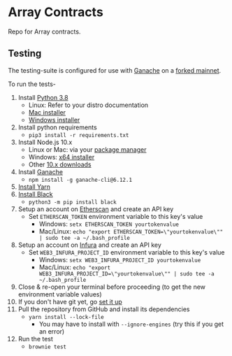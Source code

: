 # Array Contracts

Repo for Array contracts.

## Testing
The testing-suite is configured for use with [Ganache](https://github.com/trufflesuite/ganache-cli) on a [forked 
mainnet](https://eth-brownie.readthedocs.io/en/stable/network-management.html#using-a-forked-development-network).

To run the tests-

1. Install [Python 3.8](https://www.python.org/downloads/release/python-380/)
    - Linux: Refer to your distro documentation
    - [Mac installer](https://www.python.org/ftp/python/3.8.0/python-3.8.0-macosx10.9.pkg)
    - [Windows installer](https://www.python.org/ftp/python/3.8.0/python-3.8.0-amd64.exe)
2. Install python requirements
    - `pip3 install -r requirements.txt`
3. Install Node.js 10.x
    - Linux or Mac: via your [package manager](https://nodejs.org/en/download/package-manager/)
    - Windows: [x64 installer](https://nodejs.org/dist/latest-v12.x/node-v12.13.0-x64.msi)
    - Other [10.x downloads](https://nodejs.org/dist/latest-v12.x)
4. Install [Ganache](https://github.com/trufflesuite/ganache-cli)
    - `npm install -g ganache-cli@6.12.1`
5. [Install Yarn](https://classic.yarnpkg.com/en/docs/install)
6. [Install Black](https://pypi.org/project/black/)
    - `python3 -m pip install black`
7. Setup an account on [Etherscan](https://etherscan.io) and create an API key
    - Set `ETHERSCAN_TOKEN` environment variable to this key's value
        - Windows: `setx ETHERSCAN_TOKEN yourtokenvalue`
        - Mac/Linux: `echo "export ETHERSCAN_TOKEN=\"yourtokenvalue\"" | sudo tee -a ~/.bash_profile`
8. Setup an account on [Infura](https://infura.io) and create an API key
    - Set `WEB3_INFURA_PROJECT_ID` environment variable to this key's value
        - Windows: `setx WEB3_INFURA_PROJECT_ID yourtokenvalue`
        - Mac/Linux: `echo "export WEB3_INFURA_PROJECT_ID=\"yourtokenvalue\"" | sudo tee -a ~/.bash_profile`
9. Close & re-open your terminal before proceeding (to get the new environment variable values)
10. If you don't have git yet, go [set it up](https://docs.github.com/en/free-pro-team@latest/github/getting-started-with-github/set-up-git)
11. Pull the repository from GitHub and install its dependencies
    - `yarn install --lock-file`
        - You may have to install with `--ignore-engines` (try this if you get an error)
12. Run the test
    - `brownie test`
